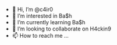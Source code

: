 - 👋 Hi, I’m @c4ir0
- 👀 I’m interested in Ba$h
- 🌱 I’m currently learning Ba$h
- 💞️ I’m looking to collaborate on H4ckin9
- 📫 How to reach me ...

<!---
c4ir0/c4ir0 is a ✨ special ✨ repository because its `README.md` (this file) appears on your GitHub profile.
You can click the Preview link to take a look at your changes.
--->
